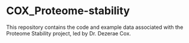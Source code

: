 # COX_Proteome-stability
This repository contains the code and example data associated with the Proteome Stability project, led by Dr. Dezerae Cox.
